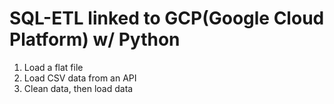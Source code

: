 # SQL-ETL linked to GCP(Google Cloud Platform) w/ Python

1. Load a flat file
2. Load CSV data from an API
3. Clean data, then load data
